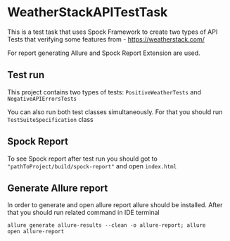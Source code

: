 # WeatherStackAPITestTask

This is a test task that uses Spock Framework to create two types of API Tests that verifying some features from - https://weatherstack.com/

For report generating Allure and Spock Report Extension are used.

## Test run
This project contains two types of tests: <code>PositiveWeatherTests</code> and <code>NegativeAPIErrorsTests</code>

You can also run both test classes simultaneously. For that you should run <code>TestSuiteSpecification</code> class

## Spock Report
To see Spock report after test run you should got to <code>"pathToProject/build/spock-report"</code> and open <code>index.html</code>

## Generate Allure report
In order to generate and open allure report allure should be installed. After that you should run related command in IDE terminal

<code>allure generate allure-results --clean -o allure-report; allure open allure-report</code>
